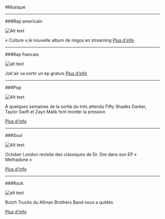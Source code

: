#Musique

----

###Rap americain

![Alt text](http://static.booska-p.com/images/news/culture-le-nouvel-album-de-migos-en-streaming-audio-649.jpg)

« Culture »,le nouvelle album de migos en streaming
[Plus d'info](http://www.booska-p.com/new-culture-le-nouvel-album-de-migos-en-streaming-audio-n70176.html)

----

###Rap francais

![alt text](http://static.booska-p.com/images/news/jok-air-va-sortir-un-ep-gratuit-649.jpg)

Jok'air va sortir un ep gratuis
[Plus d'info](http://www.booska-p.com/new-jok-air-va-sortir-un-ep-gratuit-n70189.html)

----

###Pop

![Alt text](http://www.gdnonline.com/gdnimages/20161210/20161210152636zaynandtaylor.jpg)

À quelques semaines de la sortie du très attendu Fifty Shades Darker, Taylor Swift et Zayn Malik font monter la pression 

[Plus d'info](http://www.gdnonline.com/Details/148771/Taylor-Swift,-Zayn-Malik-surprise-fans-with-Fifty-Shades-Darker-duet)

----

###Soul

![Alt text](http://image-api.nrj.fr/http/media.nrj.fr%2F436x327%2F2016%2F05%2Falicia-keys_4240.jpg?w=436&h=327)

October London revisite des classiques de Dr. Dre dans son EP « Methadone »

[Plus d'info](http://www.nrj.fr/artistes/alicia-keys/actus/alicia-keys-offre-un-nouveau-morceau-pour-son-anniversaire-344433)

----

###Rock 

![alt text](http://www.thebighousemuseum.com/wp-content/uploads/2013/07/allman-brothers-band-1969.jpg)

Butch Trucks du Allman Brothers Band nous a quittés

[Plus d'info](http://www.lagrosseradio.com/rock/webzine-rock/actu-rock/p17424-butch-trucks-du-allman-brothers-band-nous-a-quittes.html)














